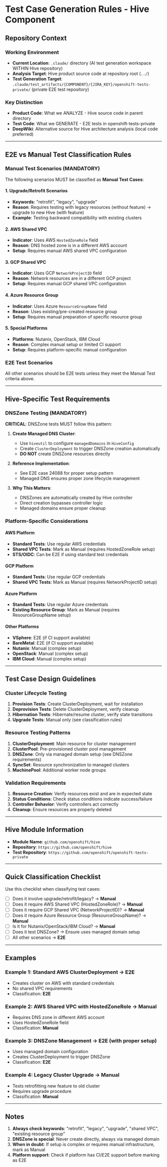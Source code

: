 # Test Case Generation Rules - Hive Component

## Repository Context

### Working Environment
- **Current Location**: `.claude/` directory (AI test generation workspace WITHIN Hive repository)
- **Analysis Target**: Hive product source code at repository root (`../`)
- **Test Generation Target**: `.claude/test_artifacts/{COMPONENT}/{JIRA_KEY}/openshift-tests-private/` (private E2E test repository)

### Key Distinction
- **Product Code**: What we ANALYZE - Hive source code in parent directory
- **Test Code**: What we GENERATE - E2E tests in openshift-tests-private
- **DeepWiki**: Alternative source for Hive architecture analysis (local code preferred)

---

## E2E vs Manual Test Classification Rules

### Manual Test Scenarios (MANDATORY)

The following scenarios MUST be classified as **Manual Test Cases**:

#### 1. Upgrade/Retrofit Scenarios
- **Keywords**: "retrofit", "legacy", "upgrade"
- **Reason**: Requires testing with legacy resources (without feature) → upgrade to new Hive (with feature)
- **Example**: Testing backward compatibility with existing clusters

#### 2. AWS Shared VPC
- **Indicator**: Uses AWS `HostedZoneRole` field
- **Reason**: DNS hosted zone is in a different AWS account
- **Setup**: Requires manual AWS shared VPC configuration

#### 3. GCP Shared VPC
- **Indicator**: Uses GCP `NetworkProjectID` field
- **Reason**: Network resources are in a different GCP project
- **Setup**: Requires manual GCP shared VPC configuration

#### 4. Azure Resource Group
- **Indicator**: Uses Azure `ResourceGroupName` field
- **Reason**: Uses existing/pre-created resource group
- **Setup**: Requires manual preparation of specific resource group

#### 5. Special Platforms
- **Platforms**: Nutanix, OpenStack, IBM Cloud
- **Reason**: Complex manual setup or limited CI support
- **Setup**: Requires platform-specific manual configuration

### E2E Test Scenarios

All other scenarios should be E2E tests unless they meet the Manual Test criteria above.

---

## Hive-Specific Test Requirements

### DNSZone Testing (MANDATORY)

**CRITICAL**: DNSZone tests MUST follow this pattern:

1. **Create Managed DNS Cluster**: 
   - Use `hiveutil` to configure `managedDomains` in `HiveConfig`
   - Create `ClusterDeployment` to trigger DNSZone creation automatically
   - **DO NOT** create DNSZone resources directly

2. **Reference Implementation**:
   - See E2E case 24088 for proper setup pattern
   - Managed DNS ensures proper zone lifecycle management

3. **Why This Matters**:
   - DNSZones are automatically created by Hive controller
   - Direct creation bypasses controller logic
   - Managed domains ensure proper cleanup

### Platform-Specific Considerations

#### AWS Platform
- **Standard Tests**: Use regular AWS credentials
- **Shared VPC Tests**: Mark as Manual (requires HostedZoneRole setup)
- **STS/OIDC**: Can be E2E if using standard test credentials

#### GCP Platform
- **Standard Tests**: Use regular GCP credentials
- **Shared VPC Tests**: Mark as Manual (requires NetworkProjectID setup)

#### Azure Platform
- **Standard Tests**: Use regular Azure credentials
- **Existing Resource Group**: Mark as Manual (requires ResourceGroupName setup)

#### Other Platforms
- **VSphere**: E2E (if CI support available)
- **BareMetal**: E2E (if CI support available)
- **Nutanix**: Manual (complex setup)
- **OpenStack**: Manual (complex setup)
- **IBM Cloud**: Manual (complex setup)

---

## Test Case Design Guidelines

### Cluster Lifecycle Testing

1. **Provision Tests**: Create ClusterDeployment, wait for installation
2. **Deprovision Tests**: Delete ClusterDeployment, verify cleanup
3. **Hibernation Tests**: Hibernate/resume cluster, verify state transitions
4. **Upgrade Tests**: Manual only (see classification rules)

### Resource Testing Patterns

1. **ClusterDeployment**: Main resource for cluster management
2. **ClusterPool**: Pre-provisioned cluster pool management
3. **DNSZone**: Only via managed domain setup (see DNSZone requirements)
4. **SyncSet**: Resource synchronization to managed clusters
5. **MachinePool**: Additional worker node groups

### Validation Requirements

1. **Resource Creation**: Verify resources exist and are in expected state
2. **Status Conditions**: Check status conditions indicate success/failure
3. **Controller Behavior**: Verify controllers act correctly
4. **Cleanup**: Ensure resources are properly deleted

---

## Hive Module Information

- **Module Name**: `github.com/openshift/hive`
- **Repository**: `https://github.com/openshift/hive`
- **Test Repository**: `https://github.com/openshift/openshift-tests-private`

---

## Quick Classification Checklist

Use this checklist when classifying test cases:

- [ ] Does it involve upgrade/retrofit/legacy? → **Manual**
- [ ] Does it require AWS Shared VPC (HostedZoneRole)? → **Manual**
- [ ] Does it require GCP Shared VPC (NetworkProjectID)? → **Manual**
- [ ] Does it require Azure Resource Group (ResourceGroupName)? → **Manual**
- [ ] Is it for Nutanix/OpenStack/IBM Cloud? → **Manual**
- [ ] Does it test DNSZone? → Ensure uses managed domain setup
- [ ] All other scenarios → **E2E**

---

## Examples

### Example 1: Standard AWS ClusterDeployment → E2E
- Creates cluster on AWS with standard credentials
- No shared VPC requirements
- Classification: **E2E**

### Example 2: AWS Shared VPC with HostedZoneRole → Manual
- Requires DNS zone in different AWS account
- Uses HostedZoneRole field
- Classification: **Manual**

### Example 3: DNSZone Management → E2E (with proper setup)
- Uses managed domain configuration
- Creates ClusterDeployment to trigger DNSZone
- Classification: **E2E**

### Example 4: Legacy Cluster Upgrade → Manual
- Tests retrofitting new feature to old cluster
- Requires upgrade procedure
- Classification: **Manual**

---

## Notes

1. **Always check keywords**: "retrofit", "legacy", "upgrade", "shared VPC", "existing resource group"
2. **DNSZone is special**: Never create directly, always via managed domain
3. **When in doubt**: If setup is complex or requires manual infrastructure, mark as Manual
4. **Platform support**: Check if platform has CI/E2E support before marking as E2E
